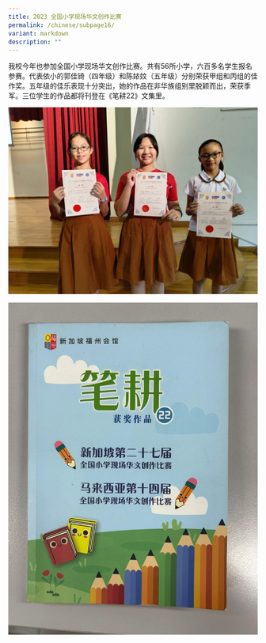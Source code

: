 ```yaml
---
title: 2023 全国小学现场华文创作比赛
permalink: /chinese/subpage16/
variant: markdown
description: ""
---
```

我校今年也参加全国小学现场华文创作比赛。共有56所小学，六百多名学生报名参赛。代表依小的郭佳锜（四年级）和陈㛄妏（五年级）分别荣获甲组和丙组的佳作奖。五年级的佳乐表现十分突出，她的作品在非华族组别里脱颖而出，荣获季军。三位学生的作品都将刊登在《笔耕22》文集里。

![](/images/CL_National_Composition_Competition_01.jpeg)

![](/images/CL_National_Composition_Competition_02.jpeg)